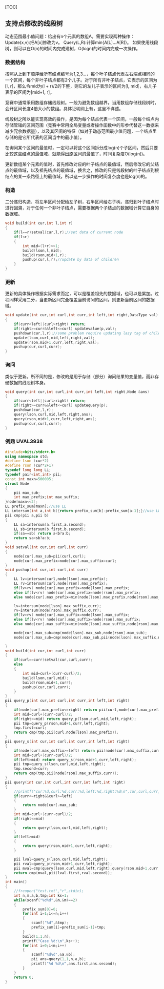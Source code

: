 [TOC]

## 支持点修改的线段树

动态范围最小值问题：给出有n个元素的数组A，需要实现两种操作：
Update(x,v):把A[x]修改为v。
Query(L,R):计算min{A[L]...A[R]}。
如果使用线段树，则可以在O(n)的时间内完成建树，O(logn)的时间内完成一次操作。

### 数据结构

按照从上到下顺序给所有结点编号为1,2,3...，每个叶子结点代表左右端点相同的一个区间，每个非叶子结点都有2个儿子。对于所有非叶子结点，它表示的区间为[l, r]，那么令mid为(l + r)/2的下整，则它的左儿子表示的区间为[l, mid]，右儿子表示的区间为[mid+1, r]。

竞赛中通常采用数组存储线段树。一般为避免数组越界，当用数组存储线段树时，会开区间长度4倍大小的数组。具体证明网上有，这里不详述。

线段树之所以能实现高效的操作，是因为每个结点代表一个区间，一般每个结点内存储管辖的区间范围（竞赛中常用全局变量或者操作函数中的形参代替这一数据来减少冗余数据量），以及其区间的特征（如对于动态范围最小值问题，一个结点里存储的是它所代表的区间当中的最小值）。

在询问某个区间的最值时，一定可以将这个区间拆分成log(n)个子区间，然后只要比较这些结点的最值域，就能得出原区间的最值了，时间复杂度O(log(n))。

更新数组某个元素的值时，首先修改对应的叶子结点的最值域，然后修改它的父结点的最值域，以及祖先结点的最值域，换言之，修改的只是线段树的叶子结点到根结点的某一条路径上的最值域，所以这一步操作的时间复杂度也是log(n)的。

### 构造

二分递归构造，将左半区间分配给左子树，右半区间给右子树。递归到叶子结点时进行回溯，对于任何一个非叶子结点，需要根据两个子结点的数据域计算它自身的数据域。

```c++
void build(int cur,int l,int r)
{
    if(l==r)setval(cur,l,r);//set data of current node
    if(l<r)
    {
        int mid=(l+r)>>1;
        build(lson,l,mid);
        build(rson,mid+1,r);
        pushup(cur,l,r);//update by data of children
    }
}
```

### 更新

更新的具体操作根据实际需求而定，可以是覆盖祖先的数据域，也可以是累加。过程同样采用二分，当更新区间完全覆盖当前访问的区间，则更新当前区间的数据域。

```c++
void update(int cur,int curl,int curr,int left,int right,DataType val)
{
    if(curr<left||curl>right) return;
    if(right>=curr&&left<=curl) updatevalue(p,val);
    pushdown(cur,l,r);//some problem require updating lazy tag of children
    update(lson,curl,mid,left,right,val);
    update(rson,mid+1,curr,left,right,val);
    pushup(cur,curl,curr);
}
```

### 询问

类似于更新。所不同的是，修改的是用于存储（部分）询问结果的变量值，而非存储数据的线段树本身。

```c++
void query(int cur,int curl,int curr,int left,int right,Node &ans)
{
    if(curr<left||curl>right) return;
    if(right>=curr&&left<=curl) updatequery(p);
    pushdown(cur,l,r);
    query(lson,curl,mid,left,right,ans);
    query(rson,mid+1,curr,left,right,ans);
    pushup(cur,curl,curr);
}
```

### 例题 UVAL3938

```c++
#include<bits/stdc++.h>
using namespace std;
#define lson (cur*2)
#define rson (cur*2+1)
typedef long long LL;
typedef pair<int,int> pii;
const int maxn=500005;
struct Node
{
    pii max_sub;
    int max_prefix;int max_suffix;
}node[maxn<<2];
LL prefix_sum[maxn];//use LL
LL intersum(int a,int b){return prefix_sum[b]-prefix_sum[a-1];}//use LL
pii cmp(pii a,pii b)
{
    LL sa=intersum(a.first,a.second);
    LL sb=intersum(b.first,b.second);
    if(sa==sb) return a<b?a:b;
    return sa>sb?a:b;
}
void setval(int cur,int curl,int curr)
{
    node[cur].max_sub=pii(curl,curl);
    node[cur].max_prefix=node[cur].max_suffix=curl;
}
void pushup(int cur,int curl,int curr)
{
    LL lv=intersum(curl,node[lson].max_prefix);
    LL rv=intersum(curl,node[rson].max_prefix);
    if(lv>rv) node[cur].max_prefix=node[lson].max_prefix;
    else if(lv<rv) node[cur].max_prefix=node[rson].max_prefix;
    else node[cur].max_prefix=min(node[lson].max_prefix,node[rson].max_prefix);

    lv=intersum(node[lson].max_suffix,curr);
    rv=intersum(node[rson].max_suffix,curr);
    if(lv>rv) node[cur].max_suffix=node[lson].max_suffix;
    else if(lv<rv) node[cur].max_suffix=node[rson].max_suffix;
    else node[cur].max_suffix=min(node[lson].max_suffix,node[rson].max_suffix);

    node[cur].max_sub=cmp(node[lson].max_sub,node[rson].max_sub);
    node[cur].max_sub=cmp(node[cur].max_sub,pii(node[lson].max_suffix,node[rson].max_prefix));

}
void build(int cur,int curl,int curr)
{
    if(curl==curr)setval(cur,curl,curr);
    else
    {
        int mid=curl+(curr-curl)/2;
        build(lson,curl,mid);
        build(rson,mid+1,curr);
        pushup(cur,curl,curr);
    }
}
pii query_p(int cur,int curl,int curr,int left,int right)
{
    if(node[cur].max_prefix<=right) return pii(curl,node[cur].max_prefix);
    int mid=curl+(curr-curl)/2;
    if(right<=mid) return query_p(lson,curl,mid,left,right);
    pii tmp=query_p(rson,mid+1,curr,left,right);
    tmp.first=curl;
    return cmp(tmp,pii(curl,node[lson].max_prefix));
}
pii query_s(int cur,int curl,int curr,int left,int right)
{
    if(node[cur].max_suffix>=left) return pii(node[cur].max_suffix,curr);
    int mid=curl+(curr-curl)/2;
    if(left>mid) return query_s(rson,mid+1,curr,left,right);
    pii tmp=query_s(lson,curl,mid,left,right);
    tmp.second=curr;
    return cmp(tmp,pii(node[rson].max_suffix,curr));
}
pii query(int cur,int curl,int curr,int left,int right)
{
    //printf("cur:%d,curl:%d,curr:%d,left:%d,right:%d\n",cur,curl,curr,left,right);
    if(curr<=right&&curl>=left)
    {
        return node[cur].max_sub;
    }
    int mid=curl+(curr-curl)/2;
    if(right<=mid)
    {
        return query(lson,curl,mid,left,right);
    }
    if(left>mid)
    {
        return query(rson,mid+1,curr,left,right);
    }

    pii lval=query_s(lson,curl,mid,left,right);
    pii rval=query_p(rson,mid+1,curr,left,right);
    pii mval=cmp(query(lson,curl,mid,left,right),query(rson,mid+1,curr,left,right));
    return cmp(mval,pii(lval.first,rval.second));
}
int main()
{
    //freopen("test.txt","r",stdin);
    int n,m,a,b,tmp;int ks=1;
    while(scanf("%d%d",&n,&m)==2)
    {
        prefix_sum[0]=0;
        for(int i=1;i<=n;i++)
        {
            scanf("%d",&tmp);
            prefix_sum[i]=prefix_sum[i-1]+tmp;
        }
        build(1,1,n);
        printf("Case %d:\n",ks++);
        for(int i=0;i<m;i++)
        {
            scanf("%d%d",&a,&b);
            pii ans=query(1,1,n,a,b);
            printf("%d %d\n",ans.first,ans.second);
        }
    }
    return 0;
}
```